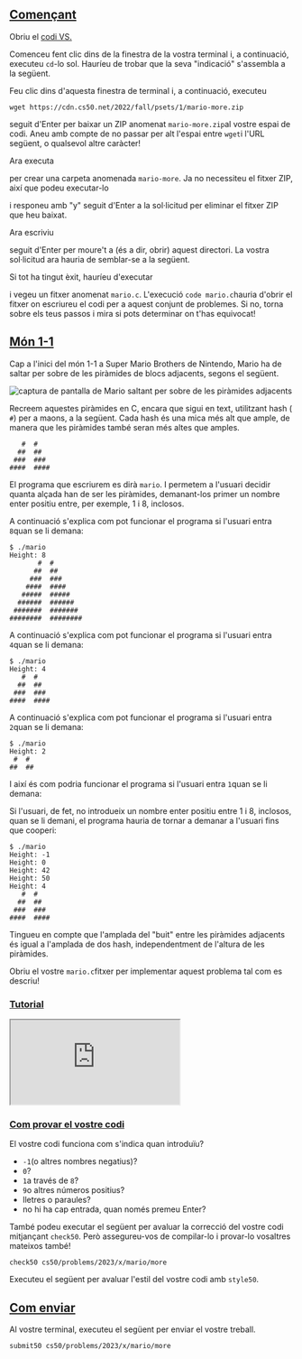 ## [Començant](https://cs50.harvard.edu/x/2023/psets/1/mario/more/#getting-started)

Obriu el [codi VS.](https://cs50.dev/)

Comenceu fent clic dins de la finestra de la vostra terminal i, a continuació, executeu `cd`\-lo sol. Hauríeu de trobar que la seva "indicació" s'assembla a la següent.

Feu clic dins d'aquesta finestra de terminal i, a continuació, executeu

```
wget https://cdn.cs50.net/2022/fall/psets/1/mario-more.zip
```

seguit d'Enter per baixar un ZIP anomenat `mario-more.zip`al vostre espai de codi. Aneu amb compte de no passar per alt l'espai entre `wget`i l'URL següent, o qualsevol altre caràcter!

Ara executa

per crear una carpeta anomenada `mario-more`. Ja no necessiteu el fitxer ZIP, així que podeu executar-lo

i responeu amb "y" seguit d'Enter a la sol·licitud per eliminar el fitxer ZIP que heu baixat.

Ara escriviu

seguit d'Enter per moure't a (és a dir, obrir) aquest directori. La vostra sol·licitud ara hauria de semblar-se a la següent.

Si tot ha tingut èxit, hauríeu d'executar

i vegeu un fitxer anomenat `mario.c`. L'execució `code mario.c`hauria d'obrir el fitxer on escriureu el codi per a aquest conjunt de problemes. Si no, torna sobre els teus passos i mira si pots determinar on t'has equivocat!

## [Món 1-1](https://cs50.harvard.edu/x/2023/psets/1/mario/more/#world-1-1)

Cap a l'inici del món 1-1 a Super Mario Brothers de Nintendo, Mario ha de saltar per sobre de les piràmides de blocs adjacents, segons el següent.

![captura de pantalla de Mario saltant per sobre de les piràmides adjacents](https://cs50.harvard.edu/x/2023/psets/1/mario/more/pyramids.png)

Recreem aquestes piràmides en C, encara que sigui en text, utilitzant hash ( `#`) per a maons, a la següent. Cada hash és una mica més alt que ample, de manera que les piràmides també seran més altes que amples.

```
   #  #
  ##  ##
 ###  ###
####  ####
```

El programa que escriurem es dirà `mario`. I permetem a l'usuari decidir quanta alçada han de ser les piràmides, demanant-los primer un nombre enter positiu entre, per exemple, 1 i 8, inclosos.

A continuació s'explica com pot funcionar el programa si l'usuari entra `8`quan se li demana:

```
$ ./mario
Height: 8
       #  #
      ##  ##
     ###  ###
    ####  ####
   #####  #####
  ######  ######
 #######  #######
########  ########

```

A continuació s'explica com pot funcionar el programa si l'usuari entra `4`quan se li demana:

```
$ ./mario
Height: 4
   #  #
  ##  ##
 ###  ###
####  ####
```

A continuació s'explica com pot funcionar el programa si l'usuari entra `2`quan se li demana:

```
$ ./mario
Height: 2
 #  #
##  ##
```

I així és com podria funcionar el programa si l'usuari entra `1`quan se li demana:

Si l'usuari, de fet, no introdueix un nombre enter positiu entre 1 i 8, inclosos, quan se li demani, el programa hauria de tornar a demanar a l'usuari fins que cooperi:

```
$ ./mario
Height: -1
Height: 0
Height: 42
Height: 50
Height: 4
   #  #
  ##  ##
 ###  ###
####  ####
```

Tingueu en compte que l'amplada del "buit" entre les piràmides adjacents és igual a l'amplada de dos hash, independentment de l'altura de les piràmides.

Obriu el vostre `mario.c`fitxer per implementar aquest problema tal com es descriu!

### [Tutorial](https://cs50.harvard.edu/x/2023/psets/1/mario/more/#walkthrough)

<iframe allow="accelerometer; autoplay; encrypted-media; gyroscope; picture-in-picture" allowfullscreen="" data-video="" src="https://www.youtube.com/embed/FzN9RAjYG_Q?modestbranding=0&amp;rel=0&amp;showinfo=0" data-ruffle-polyfilled="" scrolling="no" id="iFrameResizer0"></iframe>

### [Com provar el vostre codi](https://cs50.harvard.edu/x/2023/psets/1/mario/more/#how-to-test-your-code)

El vostre codi funciona com s'indica quan introduïu?

-   `-1`(o altres nombres negatius)?
-   `0`?
-   `1`a través de `8`?
-   `9`o altres números positius?
-   lletres o paraules?
-   no hi ha cap entrada, quan només premeu Enter?

També podeu executar el següent per avaluar la correcció del vostre codi mitjançant `check50`. Però assegureu-vos de compilar-lo i provar-lo vosaltres mateixos també!

```
check50 cs50/problems/2023/x/mario/more
```

Executeu el següent per avaluar l'estil del vostre codi amb `style50`.

## [Com enviar](https://cs50.harvard.edu/x/2023/psets/1/mario/more/#how-to-submit)

Al vostre terminal, executeu el següent per enviar el vostre treball.

```
submit50 cs50/problems/2023/x/mario/more
```